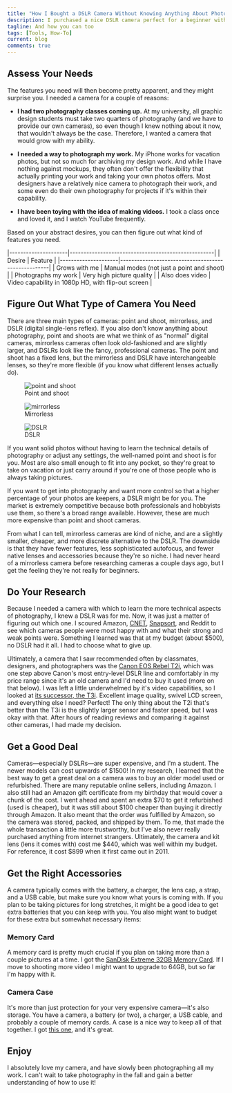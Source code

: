 ```yaml
---
title: "How I Bought a DSLR Camera Without Knowing Anything About Photography"
description: I purchased a nice DSLR camera perfect for a beginner without knowing anything about photography by following a few simple steps. Anyone can do it.
tagline: And how you can too
tags: [Tools, How-To]
current: blog
comments: true
---
```


## Assess Your Needs

The features you need will then become pretty apparent, and they might surprise you. I needed a camera for a couple of reasons:

* **I had two photography classes coming up.** At my university, all graphic design students must take two quarters of photography (and we have to provide our own cameras), so even though I knew nothing about it now, that wouldn't always be the case. Therefore, I wanted a camera that would grow with my ability.

* **I needed a way to photograph my work.** My iPhone works for vacation photos, but not so much for archiving my design work. And while I have nothing against mockups, they often don't offer the flexibility that actually printing your work and taking your own photos offers. Most designers have a relatively nice camera to photograph their work, and some even do their own photography for projects if it's within their capability.

* **I have been toying with the idea of making videos.** I took a class once and loved it, and I watch YouTube frequently.

Based on your abstract desires, you can then figure out what kind of features you need.

|---------------------|----------------------------------------------------|
| Desire              | Feature                                            |
|---------------------|----------------------------------------------------|
| Grows with me       | Manual modes (not just a point and shoot)          |
| Photographs my work | Very high picture quality                          |
| Also does video     | Video capability in 1080p HD, with flip-out screen |

## Figure Out What Type of Camera You Need

There are three main types of cameras: point and shoot, mirrorless, and DSLR (digital single-lens reflex). If you also don't know anything about photography, point and shoots are what we think of as "normal" digital cameras, mirrorless cameras often look old-fashioned and are slightly larger, and DSLRs look like the fancy, professional cameras. The point and shoot has a fixed lens, but the mirrorless and DSLR have interchangeable lenses, so they're more flexible (if you know what different lenses actually do).

<figure>
	<img src="https://upload.wikimedia.org/wikipedia/commons/0/04/Canon_Digital_IXUS_850_IS-ar_5to4-fs_PNr%C2%B00268b.jpg" alt="point and shoot">
	<figcaption>Point and shoot</figcaption>
</figure>

<figure>
	<img src="https://upload.wikimedia.org/wikipedia/commons/a/a0/Leica_M9_Framework.jpg" alt="mirrorless">
	<figcaption>Mirrorless</figcaption>
</figure>

<figure>
	<img src="https://upload.wikimedia.org/wikipedia/commons/thumb/a/a0/Alpha_900.jpg/800px-Alpha_900.jpg" alt="DSLR">
	<figcaption>DSLR</figcaption>
</figure>

If you want solid photos without having to learn the technical details of photography or adjust any settings, the well-named point and shoot is for you. Most are also small enough to fit into any pocket, so they're great to take on vacation or just carry around if you're one of those people who is always taking pictures.

If you want to get into photography and want more control so that a higher percentage of your photos are keepers, a DSLR might be for you. The market is extremely competitive because both professionals and hobbyists use them, so there's a broad range available. However, these are much more expensive than point and shoot cameras.

From what I can tell, mirrorless cameras are kind of niche, and are a slightly smaller, cheaper, and more discrete alternative to the DSLR. The downside is that they have fewer features, less sophisticated autofocus, and fewer native lenses and accessories because they're so niche. I had never heard of a mirrorless camera before researching cameras a couple days ago, but I get the feeling they're not really for beginners.

## Do Your Research

Because I needed a camera with which to learn the more technical aspects of photography, I knew a DSLR was for me. Now, it was just a matter of figuring out which one. I scoured Amazon, [CNET](http://www.cnet.com/topics/cameras/), [Snapsort](http://snapsort.com/), and Reddit to see which cameras people were most happy with and what their strong and weak points were. Something I learned was that at my budget (about $500), no DSLR had it all. I had to choose what to give up.

Ultimately, a camera that I saw recommended often by classmates, designers, and photographers was the [Canon EOS Rebel T2i](http://www.imaging-resource.com/PRODS/T2I/T2IA.HTM), which was one step above Canon's most entry-level DSLR line and comfortably in my price range since it's an old camera and I'd need to buy it used (more on that below). I was left a little underwhelmed by it's video capabilities, so I looked at [its successor, the T3i](http://www.imaging-resource.com/PRODS/T3I/T3IA.HTM). Excellent image quality, swivel LCD screen, and everything else I need? Perfect! The only thing about the T2i that's better than the T3i is the slightly larger sensor and faster speed, but I was okay with that. After hours of reading reviews and comparing it against other cameras, I had made my decision.

## Get a Good Deal

Cameras&mdash;especially DSLRs&mdash;are super expensive, and I'm a student. The newer models can cost upwards of $1500! In my research, I learned that the best way to get a great deal on a camera was to buy an older model used or refurbished. There are many reputable online sellers, including Amazon. I also still had an Amazon gift certificate from my birthday that would cover a chunk of the cost. I went ahead and spent an extra $70 to get it refurbished (used is cheaper), but it was still about $100 cheaper than buying it directly through Amazon. It also meant that the order was fulfilled by Amazon, so the camera was stored, packed, and shipped by them. To me, that made the whole transaction a little more trustworthy, but I've also never really purchased anything from internet strangers. Ultimately, the camera and kit lens (lens it comes with) cost me $440, which was well within my budget. For reference, it cost $899 when it first came out in 2011.

## Get the Right Accessories

A camera typically comes with the battery, a charger, the lens cap, a strap, and a USB cable, but make sure you know what yours is coming with. If you plan to be taking pictures for long stretches, it might be a good idea to get extra batteries that you can keep with you. You also might want to budget for these extra but somewhat necessary items:

### Memory Card

A memory card is pretty much crucial if you plan on taking more than a couple pictures at a time. I got the [SanDisk Extreme 32GB Memory Card](http://www.amazon.com/gp/product/B00MBFPT44/ref=ask_ql_qh_dp_hza). If I move to shooting more video I might want to upgrade to 64GB, but so far I'm happy with it.

### Camera Case

It's more than just protection for your very expensive camera&mdash;it's also storage. You have a camera, a battery (or two), a charger, a USB cable, and probably a couple of memory cards. A case is a nice way to keep all of that together. I got [this one](http://www.amazon.com/gp/product/B00004WCGF?psc=1&redirect=true&ref_=oh_aui_detailpage_o00_s00), and it's great.

## Enjoy

I absolutely love my camera, and have slowly been photographing all my work. I can't wait to take photography in the fall and gain a better understanding of how to use it!
